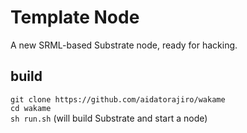 # Template Node

A new SRML-based Substrate node, ready for hacking.

## build

`git clone https://github.com/aidatorajiro/wakame`  
`cd wakame`  
`sh run.sh` (will build Substrate and start a node)

